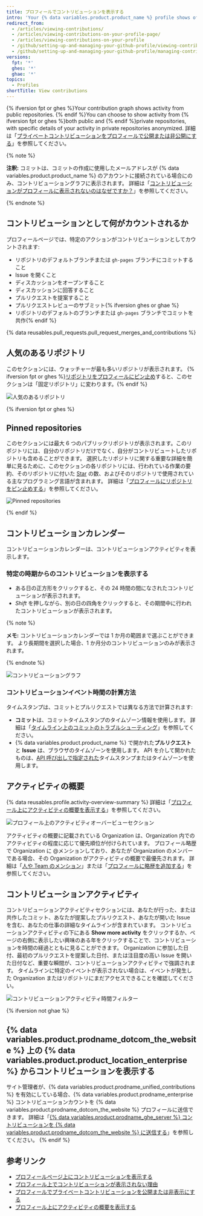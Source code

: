 ```yaml
---
title: プロフィールでコントリビューションを表示する
intro: 'Your {% data variables.product.product_name %} profile shows off {% ifversion fpt or ghes %}your pinned repositories as well as{% endif %} a graph of your repository contributions over the past year.'
redirect_from:
  - /articles/viewing-contributions/
  - /articles/viewing-contributions-on-your-profile-page/
  - /articles/viewing-contributions-on-your-profile
  - /github/setting-up-and-managing-your-github-profile/viewing-contributions-on-your-profile
  - /github/setting-up-and-managing-your-github-profile/managing-contribution-graphs-on-your-profile/viewing-contributions-on-your-profile
versions:
  fpt: '*'
  ghes: '*'
  ghae: '*'
topics:
  - Profiles
shortTitle: View contributions
---
```


{% ifversion fpt or ghes %}Your contribution graph shows activity from public repositories. {% endif %}You can choose to show activity from {% ifversion fpt or ghes %}both public and {% endif %}private repositories, with specific details of your activity in private repositories anonymized. 詳細は「[プライベートコントリビューションをプロフィールで公開または非公開にする](/articles/publicizing-or-hiding-your-private-contributions-on-your-profile)」を参照してください。

{% note %}

**注釈:** コミットは、コミットの作成に使用したメールアドレスが {% data variables.product.product_name %} のアカウントに接続されている場合にのみ、コントリビューショングラフに表示されます。 詳細は「[コントリビューションがプロフィールに表示されないのはなぜですか？](/articles/why-are-my-contributions-not-showing-up-on-my-profile#your-local-git-commit-email-isnt-connected-to-your-account)」を参照してください。

{% endnote %}

## コントリビューションとして何がカウントされるか

プロフィールページでは、特定のアクションがコントリビューションとしてカウントされます:

- リポジトリのデフォルトブランチまたは `gh-pages` ブランチにコミットすること
- Issue を開くこと
- ディスカッションをオープンすること
- ディスカッションに回答すること
- プルリクエストを提案すること
- プルリクエストレビューのサブミット{% ifversion ghes or ghae %}
- リポジトリのデフォルトのブランチまたは `gh-pages` ブランチでコミットを共作{% endif %}

{% data reusables.pull_requests.pull_request_merges_and_contributions %}

## 人気のあるリポジトリ

このセクションには、ウォッチャーが最も多いリポジトリが表示されます。 {% ifversion fpt or ghes %}[リポジトリをプロフィールにピン止め](/articles/pinning-repositories-to-your-profile)すると、このセクションは「固定リポジトリ」に変わります。{% endif %}

![人気のあるリポジトリ](/assets/images/help/profile/profile_popular_repositories.png)

{% ifversion fpt or ghes %}

## Pinned repositories

このセクションには最大 6 つのパブリックリポジトリが表示されます。このリポジトリには、自分のリポジトリだけでなく、自分がコントリビュートしたリポジトリも含めることができます。 選択したリポジトリに関する重要な詳細を簡単に見るために、このセクションの各リポジトリには、行われている作業の要約、そのリポジトリに付いた [Star](/articles/saving-repositories-with-stars/) の数、およびそのリポジトリで使用されている主なプログラミング言語が含まれます。 詳細は「[プロフィールにリポジトリをピン止めする](/articles/pinning-repositories-to-your-profile)」を参照してください。

![Pinned repositories](/assets/images/help/profile/profile_pinned_repositories.png)

{% endif %}

## コントリビューションカレンダー

コントリビューションカレンダーは、コントリビューションアクティビティを表示します。

### 特定の時期からのコントリビューションを表示する

- ある日の正方形をクリックすると、その 24 時間の間になされたコントリビューションが表示されます。
- *Shift* を押しながら、別の日の四角をクリックすると、その期間中に行われたコントリビューションが表示されます。

{% note %}

**メモ:** コントリビューションカレンダーでは 1 か月の範囲まで選ぶことができます。 より長期間を選択した場合、1 か月分のコントリビューションのみが表示されます。

{% endnote %}

![コントリビューショングラフ](/assets/images/help/profile/contributions_graph.png)

### コントリビューションイベント時間の計算方法

タイムスタンプは、コミットとプルリクエストでは異なる方法で計算されます:
- **コミット**は、コミットタイムスタンプのタイムゾーン情報を使用します。 詳細は「[タイムライン上のコミットのトラブルシューティング](/articles/troubleshooting-commits-on-your-timeline)」を参照してください。
- {% data variables.product.product_name %} で開かれた**プルリクエスト**と **Issue** は、ブラウザのタイムゾーンを使用します。 API を介して開かれたものは、[API 呼び出しで指定された](https://developer.github.com/changes/2014-03-04-timezone-handling-changes)タイムスタンプまたはタイムゾーンを使用します。

## アクティビティの概要

{% data reusables.profile.activity-overview-summary %} 詳細は「[プロフィール上にアクティビティの概要を表示する](/articles/showing-an-overview-of-your-activity-on-your-profile)」を参照してください。

![プロフィール上のアクティビティオーバービューセクション](/assets/images/help/profile/activity-overview-section.png)

アクティビティの概要に記載されている Organization は、Organization 内でのアクティビティの程度に応じて優先順位が付けられています。 プロフィール略歴で Organization に @メンションしており、あなたが Organization のメンバーである場合、その Organization がアクティビティの概要で最優先されます。 詳細は「[人や Team のメンション](/articles/basic-writing-and-formatting-syntax/#mentioning-people-and-teams)」または「[プロフィールに略歴を追加する](/articles/adding-a-bio-to-your-profile/)」を参照してください。

## コントリビューションアクティビティ

コントリビューションアクティビティセクションには、あなたが行った、または共作したコミット、あなたが提案したプルリクエスト、あなたが開いた Issue を含む、あなたの仕事の詳細なタイムラインが含まれています。 コントリビューションアクティビティの下にある **Show more activity** をクリックするか、ページの右側に表示したい興味のある年をクリックすることで、コントリビューションを時間の経過とともに見ることができます。 Organization に参加した日付、最初のプルリクエストを提案した日付、または注目度の高い Issue を開いた日付など、重要な瞬間が、コントリビューションアクティビティで強調されます。 タイムラインに特定のイベントが表示されない場合は、イベントが発生した Organization またはリポジトリにまだアクセスできることを確認してください。

![コントリビューションアクティビティ時間フィルター](/assets/images/help/profile/contributions_activity_time_filter.png)

{% ifversion not ghae %}
## {% data variables.product.prodname_dotcom_the_website %} 上の {% data variables.product.product_location_enterprise %} からコントリビューションを表示する

サイト管理者が、{% data variables.product.prodname_unified_contributions %} を有効にしている場合、{% data variables.product.prodname_enterprise %} コントリビューションカウントを {% data variables.product.prodname_dotcom_the_website %} プロフィールに送信できます。 詳細は「[{% data variables.product.prodname_ghe_server %} コントリビューションを {% data variables.product.prodname_dotcom_the_website %} に送信する](/articles/sending-your-github-enterprise-server-contributions-to-your-github-com-profile)」を参照してください。
{% endif %}

## 参考リンク

- [プロフィールページ上にコントリビューションを表示する](/articles/viewing-contributions-on-your-profile-page)
- [プロフィール上でコントリビューションが表示されない理由](/articles/why-are-my-contributions-not-showing-up-on-my-profile)
- [プロフィールでプライベートコントリビューションを公開または非表示にする](/articles/publicizing-or-hiding-your-private-contributions-on-your-profile)
- [プロフィール上にアクティビティの概要を表示する](/articles/showing-an-overview-of-your-activity-on-your-profile)
